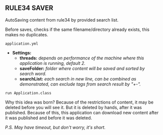 ## RULE34 SAVER

AutoSaving content from rule34 by provided search list.

Before saves, checks if the same filename/directory already exists, this makes no duplicates. 

```application.yml```
* __Settings:__
    * __threads:__ _depends on performance of the machine where this application is running, default 2._
    * __saveFolder:__  _folder where content will be saved and sorted by search word._
    * __searchList:__ _each search in new line, can be combined as demonstrated, can exclude tags from search result by "+-"._

```run Application.class```

Why this idea was born?
Because of the restrictions of content, it may be deleted before you will see it. But it is deleted by hands, after it was published.
Because of this, this application can download new content after it was published and before it was deleted.

_P.S. May have timeout, but don't worry, it's short._
